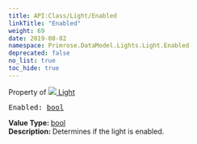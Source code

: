 ```yaml
---
title: API:Class/Light/Enabled
linkTitle: "Enabled"
weight: 69
date: 2019-08-02
namespace: Primrose.DataModel.Lights.Light.Enabled
deprecated: false
no_list: true
toc_hide: true
---
```

Property of <a href="/docs/api-reference/Class/Light"><img src="/icons/silk/lightbulb.png"/>&nbsp;Light</a>
<pre class="method-declaration">
Enabled: <a class="type" href="/docs/api-reference/System/Primitives#boolean">bool</a></pre>
<b>Value Type: </b>
<a class="type" href="/docs/api-reference/System/Primitives#boolean">bool</a>
<br/>
<b>Description: </b>
Determines if the light is enabled.

